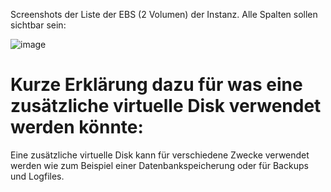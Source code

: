 Screenshots der Liste der EBS (2 Volumen) der Instanz. Alle Spalten sollen sichtbar sein:

![image](https://github.com/user-attachments/assets/31b1928d-c549-4dd4-96b4-3259f27d1e1b)

# Kurze Erklärung dazu für was eine zusätzliche virtuelle Disk verwendet werden könnte:

Eine zusätzliche virtuelle Disk kann für verschiedene Zwecke verwendet werden wie zum Beispiel einer Datenbankspeicherung oder für Backups und Logfiles.
